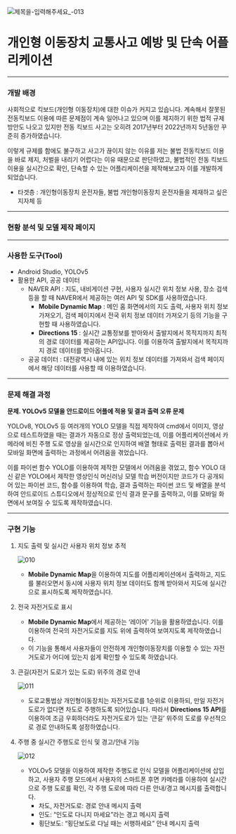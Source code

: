 ![제목을-입력해주세요_-013](https://github.com/hw20200500/quickboard/assets/117514148/25ff8fa0-25ed-4912-b30f-b49acdf5631e)


# 개인형 이동장치 교통사고 예방 및 단속 어플리케이션
------------------------------------------
### 개발 배경


사회적으로 킥보드(개인형 이동장치)에 대한 이슈가 커지고 있습니다. 계속해서 잘못된 전동킥보드 이용에 따른 문제점이 계속 일어나고 있으며 이를 제지하기 위한 법적 규제방안도 나오고 있지만 전동 킥보드 사고는 오히려 2017년부터 2022년까지 5년동안 꾸준히 증가하였습니다. 

이렇게 규제를 함에도 불구하고 사고가 끊이지 않는 이유를 저는 불법 전동킥보드 이용을 바로 제지, 처벌을 내리기 어렵다는 이유 때문으로 판단하였고, 불법적인 전동 킥보드 이용을 실시간으로 확인, 단속할 수 있는 어플리케이션을 제작해보고자 이를 개발하게 되었습니다. 

- 타겟층 : 개인형이동장치 운전자들, 불법 개인형이동장치 운전자들을 제재하고 싶은 지자체 등

------------------------------------------
### 현황 분석 및 모델 제작 페이지


------------------------------------------
### 사용한 도구(Tool)


- Android Studio, YOLOv5
- 활용한 API, 공공 데이터
    - NAVER API : 지도, 내비게이션 구현, 사용자 실시간 위치 정보 사용, 장소 검색 등을 할 때 NAVER에서 제공하는 여러 API 및 SDK를 사용하였습니다.
        - **Mobile Dynamic Map** : 메인 홈 화면에서의 지도 출력, 사용자 위치 정보 가져오기, 검색 페이지에서 전국 위치 정보 데이터 가져오기 등의 기능을 구현할 때 사용하였습니다.
        - **Directions 15** : 실시간 교통정보를 받아와서 출발지에서 목적지까지 최적의 경로 데이터를 제공하는  API입니다. 이를 이용하여 출발지에서 목적지까지 경로 데이터를 받아옵니다.
    - 공공 데이터 : 대전광역시 내에 있는 위치 정보 데이터를 가져와서 검색 페이지에서 해당 데이터를 사용할 때 이용하였습니다.

------------------------------------------
### 문제 해결 과정


**문제. YOLOv5 모델을 안드로이드 어플에 적용 및 결과 출력 오류 문제**

YOLOv8, YOLOv5 등 여러개의 YOLO 모델을 직접 제작하여 cmd에서 이미지, 영상으로 테스트하였을 때는 결과가 자동으로 정상 출력되었는데, 이를 어플리케이션에서 카메라에 비친 주행 도로 영상을 실시간으로 인지하여 배열 형태로 출력된 결과를 뽑아서 모바일 화면에 출력하는 과정에서 어려움을 겪었습니다. 

이를 파이썬 함수 YOLO를 이용하여 제작한 모델에서 어려움을 겪었고, 함수 YOLO 대신 같은 YOLO에서 제작한 영상인식 머신러닝 모델 학습 버전이지만 코드가 다 공개되어 있는 파이썬 코드, 함수를 이용하여 학습, 결과 출력하는 파이썬 코드 및 배열을 분석하여 안드로이드 스튜디오에서 정상적으로 인식 결과 문구를 출력하고, 이를 모바일 화면에서 보여질 수 있도록 제작하였습니다. 

------------------------------------------
### 구현 기능


1. 지도 출력 및 실시간 사용자 위치 정보 추적


   ![010](https://github.com/hw20200500/quickboard/assets/117514148/f2b69611-1254-4bb1-90cf-1343f1446f91) 
    - **Mobile Dynamic Map**을 이용하여 지도를 어플리케이션에서 출력하고, 지도를 불러오면서 동시에 사용자 위치 정보 데이터도 함께 받아와서 지도에 실시간으로 표시하도록 제작하였습니다.
    
3. 전국 자전거도로 표시
    - **Mobile Dynamic Map**에서 제공하는 ‘레이어’ 기능을 활용하였습니다. 이를 이용하여 전국의 자전거도로를 지도 위에 출력하여 보여지도록 제작하였습니다.
    - 이 기능을 통해서 사용자들이 안전하게 개인형이동장치를 이용할 수 있는 자전거도로가 어디에 있는지 쉽게 확인할 수 있도록 하였습니다.
    
4. 큰길(자전거 도로가 있는 도로) 위주의 경로 안내
    
    
    ![011](https://github.com/hw20200500/quickboard/assets/117514148/a998c87a-3d65-4777-92d6-f44c1c8cf1ef)

    - 도로교통법상 개인형이동장치는 자전거도로를 1순위로 이용하되, 만일 자전거도로가 없다면 차도로 주행하도록 되어있습니다. 따라서 **Directions 15 API**를 이용하여 조금 우회하더라도 자전거도로가 있는 ‘큰길’ 위주의 도로를 우선적으로 경로 안내하도록 설정하였습니다.
    
5. 주행 중 실시간 주행도로 인식 및 경고/안내 기능
    
    ![012](https://github.com/hw20200500/quickboard/assets/117514148/b82d453e-7de3-44be-85bd-577307f75791)

    
    - YOLOv5 모델을 이용하여 제작한 주행도로 인식 모델을 어플리케이션에 삽입하고, 사용자 주행 모드에서 사용자의 스마트폰 후면 카메라를 이용하여 실시간으로 주행 도로를 확인, 각 주행 도로에 따라 다른 안내/경고 메시지를 출력합니다.
        - 차도, 자전거도로: 경로 안내 메시지 출력
        - 인도: “인도로 다니지 마세요”라는 경고 메시지 출력
        - 횡단보도: “횡단보도로 다닐 때는 서행하세요” 안내 메시지 출력
